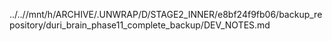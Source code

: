 ../..//mnt/h/ARCHIVE/.UNWRAP/D/STAGE2_INNER/e8bf24f9fb06/backup_repository/duri_brain_phase11_complete_backup/DEV_NOTES.md